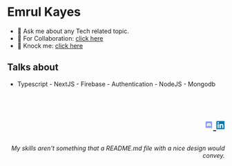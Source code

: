 # **Emrul Kayes**

- 💬 Ask me about any Tech related topic.
- 🤝 For Collaboration: [click here](https://emrul-kayes.live/contact)
- 🤙 Knock me: [click here](https://emrul-kayes.live/)

## Talks about
- Typescript - NextJS - Firebase - Authentication - NodeJS - Mongodb

<br />

<h1  width="100"> 
  <p align="right"> <a href="https://discord.gg/83YMfkzVhT" target="_blank"> <img src="./assets/discord.svg" height="20"/> </a>
  <a href="https://www.linkedin.com/in/its-kayes/" target="_blank"> <img src="./assets/linkedin.svg" height="20"/> </a> </p> 
 </h1>
 
 ###### <p align="right"> My skills aren't something that a README.md file with a nice design would convey. </p> 
